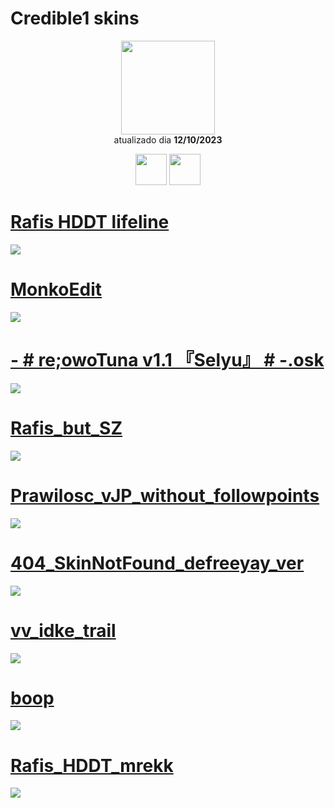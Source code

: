 # Credible1 skins

<p align="center">
   <a href="https://osu.ppy.sh/users/22907823">
    <img src="https://a.ppy.sh/22907823"
         width="150"
         height="150">
   </a>
<br>
  atualizado dia
  <b> 12/10/2023 </b>
</p>
   <p align="center">
   <a href="https://twitter.com/credibleosu">
  <img src="https://i.imgur.com/PUQ5uWf.png" 
       width="50" 
       height="50"></a>
     <a href="https://www.twitch.tv/credibleosu">
  <img src="https://i.imgur.com/HM030lk.png" 
       width="50" 
       height="50"></a>
<br>
   </p>

# [Rafis HDDT lifeline](https://drive.google.com/file/d/1au9yWdHrVeBQhduBD-X2Bs4Eqd__7fZk/view?usp=sharing)
[![](https://osu.ppy.sh/ss/19056610/5b83)](https://drive.google.com/file/d/1au9yWdHrVeBQhduBD-X2Bs4Eqd__7fZk/view?usp=sharing)

# [MonkoEdit](https://github.com/Yumiih/Skins/raw/main/credible1/MonkoEdit.osk)
[![](https://osu.ppy.sh/ss/19056608/ece8)](https://github.com/Yumiih/Skins/raw/main/credible1/MonkoEdit.osk)

# [ - # re;owoTuna v1.1 『Selyu』 # -.osk](https://drive.google.com/file/d/13u0y1KuhlL4b6K0nAT576DyuEX_SGIFC/view?usp=sharing)
[![](https://osu.ppy.sh/ss/19056620/05cc)](https://drive.google.com/file/d/13u0y1KuhlL4b6K0nAT576DyuEX_SGIFC/view?usp=sharing)

# [Rafis_but_SZ](https://github.com/Yumiih/Skins/raw/main/credible1/Rafis_but_SZ.osk)
[![](https://osu.ppy.sh/ss/19056604/a700)](https://github.com/Yumiih/Skins/raw/main/credible1/Rafis_but_SZ.osk)

# [Prawilosc_vJP_without_followpoints](https://github.com/Yumiih/Skins/raw/main/credible1/Prawilosc_vJP_without_followpoints.osk)
[![](https://osu.ppy.sh/ss/18845371/9761)](https://github.com/Yumiih/Skins/raw/main/credible1/Prawilosc_vJP_without_followpoints.osk)

# [404_SkinNotFound_defreeyay_ver](https://github.com/Yumiih/Skins/raw/main/credible1/404_SkinNotFound_defreeyay_ver..osk)
[![](https://osu.ppy.sh/ss/18845375/6ff4)](https://github.com/Yumiih/Skins/raw/main/credible1/404_SkinNotFound_defreeyay_ver..osk)

# [vv_idke_trail](https://github.com/Yumiih/Skins/raw/main/credible1/vv_idke_trail.osk)
[![](https://osu.ppy.sh/ss/18845379/5b18)](https://github.com/Yumiih/Skins/raw/main/credible1/vv_idke_trail.osk)

# [boop](https://github.com/Yumiih/Skins/raw/main/credible1/boop.osk)
[![](https://osu.ppy.sh/ss/18845380/ece0)](https://github.com/Yumiih/Skins/raw/main/credible1/boop.osk)

# [Rafis_HDDT_mrekk](https://github.com/Yumiih/Skins/raw/main/credible1/Rafis_HDDT_mrekk.osk)
[![](https://osu.ppy.sh/ss/19056606/d11f)](https://github.com/Yumiih/Skins/raw/main/credible1/Rafis_HDDT_mrekk.osk)



